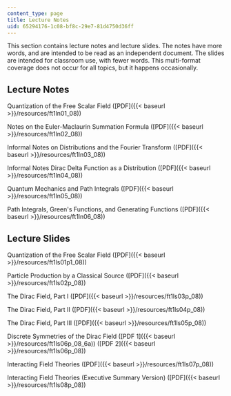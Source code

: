 ```yaml
---
content_type: page
title: Lecture Notes
uid: 65294176-1c08-bf8c-29e7-81d4750d36ff
---
```


This section contains lecture notes and lecture slides. The notes have more words, and are intended to be read as an independent document. The slides are intended for classroom use, with fewer words. This multi-format coverage does not occur for all topics, but it happens occasionally.

Lecture Notes
-------------

Quantization of the Free Scalar Field ([PDF]({{< baseurl >}}/resources/ft1ln01_08))

Notes on the Euler-Maclaurin Summation Formula ([PDF]({{< baseurl >}}/resources/ft1ln02_08))

Informal Notes on Distributions and the Fourier Transform ([PDF]({{< baseurl >}}/resources/ft1ln03_08))

Informal Notes Dirac Delta Function as a Distribution ([PDF]({{< baseurl >}}/resources/ft1ln04_08))

Quantum Mechanics and Path Integrals ([PDF]({{< baseurl >}}/resources/ft1ln05_08))

Path Integrals, Green's Functions, and Generating Functions ([PDF]({{< baseurl >}}/resources/ft1ln06_08))

Lecture Slides
--------------

Quantization of the Free Scalar Field ([PDF]({{< baseurl >}}/resources/ft1ls01p1_08))

Particle Production by a Classical Source ([PDF]({{< baseurl >}}/resources/ft1ls02p_08))

The Dirac Field, Part I ([PDF]({{< baseurl >}}/resources/ft1ls03p_08))

The Dirac Field, Part II ([PDF]({{< baseurl >}}/resources/ft1ls04p_08))

The Dirac Field, Part III ([PDF]({{< baseurl >}}/resources/ft1ls05p_08))

Discrete Symmetries of the Dirac Field ([PDF 1]({{< baseurl >}}/resources/ft1ls06p_08_6a)) ([PDF 2]({{< baseurl >}}/resources/ft1ls06p_08))

Interacting Field Theories ([PDF]({{< baseurl >}}/resources/ft1ls07p_08))

Interacting Field Theories (Executive Summary Version) ([PDF]({{< baseurl >}}/resources/ft1ls08p_08))